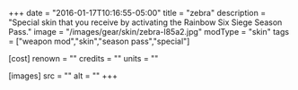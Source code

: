 +++
date = "2016-01-17T10:16:55-05:00"
title = "zebra"
description = "Special skin that you receive by activating the Rainbow Six Siege Season Pass."
image = "/images/gear/skin/zebra-l85a2.jpg"
modType = "skin"
tags = ["weapon mod","skin","season pass","special"]

[cost]
  renown = ""
  credits = ""
  units = ""

[images]
  src = ""
  alt = ""
+++
